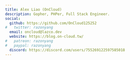 ```yaml
---
title: Alex Liao (OnCloud)
description: Gopher, PHPer, Full Stack Engineer.
social:
  github: https://github.com/OnCloud125252
#   twitter: razonyang
  email: oncloud@lazco.dev
  website: https://blog.on-cloud.tw/
#   patreon: razonyang
#   paypal: razonyang
  discord: https://discord.com/users/755269122597585018
---
```

